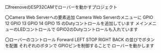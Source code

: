 □freenoveのESP32CAMでローバーを動かすプロジェクト

〇Camera Web Serverへの要素追加
Camera Web Serverのメニューに
GPIO 12
GPIO 13
GPIO 14
GPIO 15
のDutyコントロールを追加しています
メインメニューのLEDコントロールで
GPIO2のDutyコントロールも入れています


〇ローバーのコントロール
    Forward
LEFT STOP RIGHT
     BACK
の並びでボタンを配置
それぞれのボタンで
GPIOピンを制御することで
ローバーを動かします

